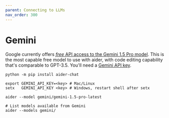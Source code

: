 ```yaml
---
parent: Connecting to LLMs
nav_order: 300
---
```


# Gemini

Google currently offers
[*free* API access to the Gemini 1.5 Pro model](https://ai.google.dev/pricing).
This is the most capable free model to use with aider,
with code editing capability that's comparable to GPT-3.5.
You'll need a [Gemini API key](https://aistudio.google.com/app/u/2/apikey).

```
python -m pip install aider-chat

export GEMINI_API_KEY=<key> # Mac/Linux
setx   GEMINI_API_KEY <key> # Windows, restart shell after setx

aider --model gemini/gemini-1.5-pro-latest

# List models available from Gemini
aider --models gemini/
```

